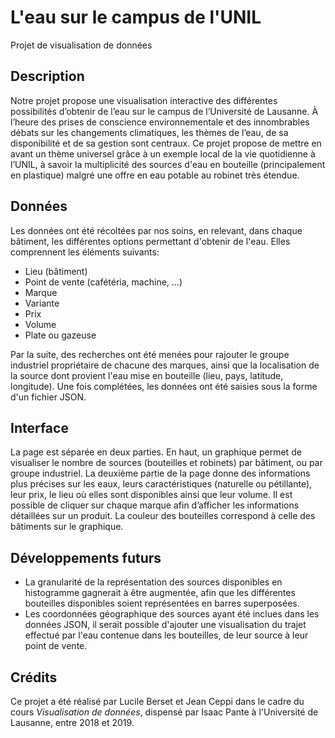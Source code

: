 # L'eau sur le campus de l'UNIL
Projet de visualisation de données

## Description
Notre projet propose une visualisation interactive des différentes possibilités d’obtenir de l’eau sur le campus de l’Université de Lausanne. À l’heure des prises de conscience environnementale et des innombrables débats sur les changements climatiques, les thèmes de l’eau, de sa disponibilité et de sa gestion sont centraux. Ce projet propose de mettre en avant un thème universel grâce à un exemple local de la vie quotidienne à l’UNIL, à savoir la multiplicité des sources d'eau en bouteille (principalement en plastique) malgré une offre en eau potable au robinet très étendue.

## Données
Les données ont été récoltées par nos soins, en relevant, dans chaque bâtiment, les différentes options permettant d'obtenir de l'eau. Elles comprennent les éléments suivants:
 - Lieu (bâtiment)
 - Point de vente (cafétéria, machine, ...)
 - Marque
 - Variante
 - Prix
 - Volume
 - Plate ou gazeuse

Par la suite, des recherches ont été menées pour rajouter le groupe industriel propriétaire de chacune des marques, ainsi que la localisation de la source dont provient l'eau mise en bouteille (lieu, pays, latitude, longitude).
Une fois complétées, les données ont été saisies sous la forme d'un fichier JSON.

## Interface
La page est séparée en deux parties.
En haut, un graphique permet de visualiser le nombre de sources (bouteilles et robinets) par bâtiment, ou par groupe industriel.
La deuxième partie de la page donne des informations plus précises sur les eaux, leurs caractéristiques (naturelle ou pétillante), leur prix, le lieu où elles sont disponibles ainsi que leur volume. Il est possible de cliquer sur chaque marque afin d’afficher les informations détaillées sur un produit. La couleur des bouteilles correspond à celle des bâtiments sur le graphique.

## Développements futurs
- La granularité de la représentation des sources disponibles en histogramme gagnerait à être augmentée, afin que les différentes bouteilles disponibles soient représentées en barres superposées.
- Les coordonnées géographique des sources ayant été inclues dans les données JSON, il serait possible d'ajouter une visualisation du trajet effectué par l'eau contenue dans les bouteilles, de leur source à leur point de vente.

## Crédits
Ce projet a été réalisé par Lucile Berset et Jean Ceppi dans le cadre du cours _Visualisation de données_, dispensé par Isaac Pante à l'Université de Lausanne, entre 2018 et 2019.
